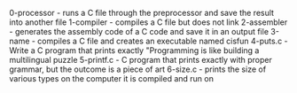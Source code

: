 0-processor - runs a C file through the preprocessor and save the result into another file
1-compiler - compiles a C file but does not link
2-assembler - generates the assembly code of a C code and save it in an output file
3-name - compiles a C file and creates an executable named cisfun
4-puts.c - Write a C program that prints exactly "Programming is like building a multilingual puzzle
5-printf.c -  C program that prints exactly with proper grammar, but the outcome is a piece of art
6-size.c - prints the size of various types on the computer it is compiled and run on
